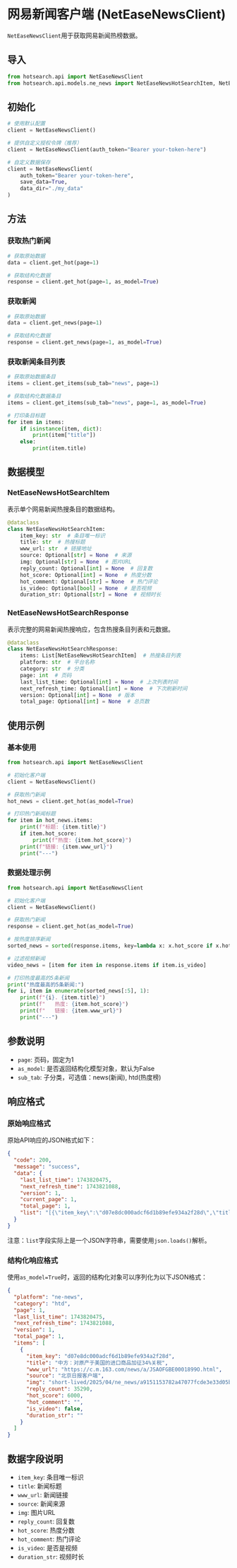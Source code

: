 # 网易新闻客户端 (NetEaseNewsClient)

`NetEaseNewsClient`用于获取网易新闻热榜数据。

## 导入

```python
from hotsearch.api import NetEaseNewsClient
from hotsearch.api.models.ne_news import NetEaseNewsHotSearchItem, NetEaseNewsHotSearchResponse
```

## 初始化

```python
# 使用默认配置
client = NetEaseNewsClient()

# 提供自定义授权令牌（推荐）
client = NetEaseNewsClient(auth_token="Bearer your-token-here")

# 自定义数据保存
client = NetEaseNewsClient(
    auth_token="Bearer your-token-here",
    save_data=True,
    data_dir="./my_data"
)
```

## 方法

### 获取热门新闻

```python
# 获取原始数据
data = client.get_hot(page=1)

# 获取结构化数据
response = client.get_hot(page=1, as_model=True)
```

### 获取新闻

```python
# 获取原始数据
data = client.get_news(page=1)

# 获取结构化数据
response = client.get_news(page=1, as_model=True)
```

### 获取新闻条目列表

```python
# 获取原始数据条目
items = client.get_items(sub_tab="news", page=1)

# 获取结构化数据条目
items = client.get_items(sub_tab="news", page=1, as_model=True)

# 打印条目标题
for item in items:
    if isinstance(item, dict):
        print(item["title"])
    else:
        print(item.title)
```

## 数据模型

### NetEaseNewsHotSearchItem

表示单个网易新闻热搜条目的数据结构。

```python
@dataclass
class NetEaseNewsHotSearchItem:
    item_key: str  # 条目唯一标识
    title: str  # 热搜标题
    www_url: str  # 链接地址
    source: Optional[str] = None  # 来源
    img: Optional[str] = None  # 图片URL
    reply_count: Optional[int] = None  # 回复数
    hot_score: Optional[int] = None  # 热度分数
    hot_comment: Optional[str] = None  # 热门评论
    is_video: Optional[bool] = None  # 是否视频
    duration_str: Optional[str] = None  # 视频时长
```

### NetEaseNewsHotSearchResponse

表示完整的网易新闻热搜响应，包含热搜条目列表和元数据。

```python
@dataclass
class NetEaseNewsHotSearchResponse:
    items: List[NetEaseNewsHotSearchItem]  # 热搜条目列表
    platform: str  # 平台名称
    category: str  # 分类
    page: int  # 页码
    last_list_time: Optional[int] = None  # 上次列表时间
    next_refresh_time: Optional[int] = None  # 下次刷新时间
    version: Optional[int] = None  # 版本
    total_page: Optional[int] = None  # 总页数
```

## 使用示例

### 基本使用

```python
from hotsearch.api import NetEaseNewsClient

# 初始化客户端
client = NetEaseNewsClient()

# 获取热门新闻
hot_news = client.get_hot(as_model=True)

# 打印热门新闻标题
for item in hot_news.items:
    print(f"标题: {item.title}")
    if item.hot_score:
        print(f"热度: {item.hot_score}")
    print(f"链接: {item.www_url}")
    print("---")
```

### 数据处理示例

```python
from hotsearch.api import NetEaseNewsClient

# 初始化客户端
client = NetEaseNewsClient()

# 获取热门新闻
response = client.get_hot(as_model=True)

# 按热度排序新闻
sorted_news = sorted(response.items, key=lambda x: x.hot_score if x.hot_score else 0, reverse=True)

# 过滤视频新闻
video_news = [item for item in response.items if item.is_video]

# 打印热度最高的5条新闻
print("热度最高的5条新闻:")
for i, item in enumerate(sorted_news[:5], 1):
    print(f"{i}. {item.title}")
    print(f"   热度: {item.hot_score}")
    print(f"   链接: {item.www_url}")
    print("---")
```

## 参数说明

- `page`: 页码，固定为1
- `as_model`: 是否返回结构化模型对象，默认为False
- `sub_tab`: 子分类，可选值：news(新闻), htd(热度榜)

## 响应格式

### 原始响应格式

原始API响应的JSON格式如下：

```json
{
  "code": 200,
  "message": "success",
  "data": {
    "last_list_time": 1743820475,
    "next_refresh_time": 1743821088,
    "version": 1,
    "current_page": 1,
    "total_page": 1,
    "list": "[{\"item_key\":\"d07e8dc000adcf6d1b89efe934a2f28d\",\"title\":\"中方：对原产于美国的进口商品加征34%关税\",\"www_url\":\"https://c.m.163.com/news/a/JSAOFGBE0001899O.html\",\"img\":\"short-lived/2025/04/ne_news/a9151153782a47077fcde3e33d05b9bf.png\",\"hot_comment\":\"\",\"source\":\"北京日报客户端\",\"reply_count\":35290,\"hot_score\":6000,\"is_video\":false,\"duration_str\":\"\"}]"
  }
}
```

注意：`list`字段实际上是一个JSON字符串，需要使用`json.loads()`解析。

### 结构化响应格式

使用`as_model=True`时，返回的结构化对象可以序列化为以下JSON格式：

```json
{
  "platform": "ne-news",
  "category": "htd",
  "page": 1,
  "last_list_time": 1743820475,
  "next_refresh_time": 1743821088,
  "version": 1,
  "total_page": 1,
  "items": [
    {
      "item_key": "d07e8dc000adcf6d1b89efe934a2f28d",
      "title": "中方：对原产于美国的进口商品加征34%关税",
      "www_url": "https://c.m.163.com/news/a/JSAOFGBE0001899O.html",
      "source": "北京日报客户端",
      "img": "short-lived/2025/04/ne_news/a9151153782a47077fcde3e33d05b9bf.png",
      "reply_count": 35290,
      "hot_score": 6000,
      "hot_comment": "",
      "is_video": false,
      "duration_str": ""
    }
  ]
}
```

## 数据字段说明

- `item_key`: 条目唯一标识
- `title`: 新闻标题
- `www_url`: 新闻链接
- `source`: 新闻来源
- `img`: 图片URL
- `reply_count`: 回复数
- `hot_score`: 热度分数
- `hot_comment`: 热门评论
- `is_video`: 是否是视频
- `duration_str`: 视频时长